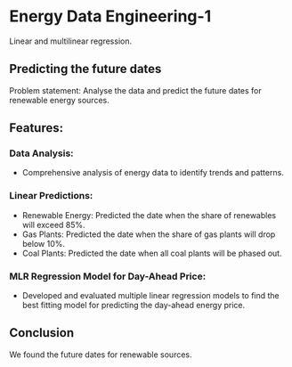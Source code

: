 # Energy Data Engineering-1
Linear and multilinear regression.

## Predicting the future dates
Problem statement: Analyse the data and predict the future dates for renewable energy sources.

## Features:
### Data Analysis:
- Comprehensive analysis of energy data to identify trends and patterns.

### Linear Predictions:
- Renewable Energy: Predicted the date when the share of renewables will exceed 85%.
- Gas Plants: Predicted the date when the share of gas plants will drop below 10%.
- Coal Plants: Predicted the date when all coal plants will be phased out.

### MLR Regression Model for Day-Ahead Price:
- Developed and evaluated multiple linear regression models to find the best fitting model for predicting the day-ahead energy price.

## Conclusion
We found the future dates for renewable sources.
